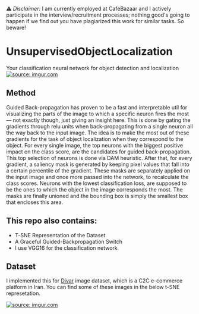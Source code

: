⚠ *Disclaimer:* I am currently employed at CafeBazaar and I actively participate in the
interview/recruitment processes; nothing good's going to happen if we find out
you have plagiarized this work for similar tasks. So beware!

# UnsupervisedObjectLocalization
Your classification neural network for object detection and localization
<a href="https://imgur.com/deYgbSI"><img src="https://i.imgur.com/deYgbSI.jpg" title="source: imgur.com" /></a>

## Method

Guided Back-propagation has proven to be a fast and interpretable util for visualizing the parts of the image to which a specific neuron fires the most — not exactly though, just giving an insight here. This is done by gating the gradients through relu units when back-propagating from a single neuron all the way back to the input image. The idea is to make the most out of these gradients for the task of object localization when they correspond to the object. For every single image, the top neurons with the biggest positive impact on the class score, are the candidates for guided back-propagation. This top selection of neurons is done via DAM heuristic. After that, for every gradient, a saliency mask is generated by keeping pixel values that fall into a certain percentile of the gradient. These masks are separately applied on the input image and once more passed into the network, to recalculate the class scores. Neurons with the lowest classification loss, are supposed to be the ones to which the object in the image corresponds the most. The masks are finally unioned and the bounding box is simply the smallest box that encloses this area.

## This repo also contains:
  * T-SNE Representation of the Dataset
  * A Graceful Guided-Backpropagation Switch
  * I use VGG16 for the classification network

## Dataset 
I implemented this for [Divar](https://divar.ir/) image dataset, which is a C2C e-commerce platform in Iran. You can find some of these images in the below t-SNE represetation.

<a href="https://imgur.com/GM6ihcf"><img src="https://i.imgur.com/GM6ihcf.jpg" title="source: imgur.com" /></a>
